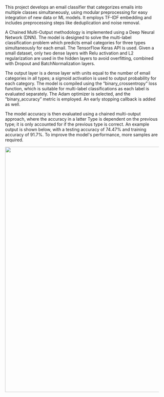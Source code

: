This project develops an email classifier that categorizes emails into multiple classes simultaneously, using modular preprocessing for easy integration of new data or ML models. It employs TF-IDF embedding and includes preprocessing steps like deduplication and noise removal. 


A Chained Multi-Output methodology is implemented using a Deep Neural Network (DNN). The model is designed to solve the multi-label classification problem which predicts email categories for three types simultaneously for each email. The TensorFlow Keras API is used. Given a small dataset, only two dense layers with Relu activation and L2 regularization are used in the hidden layers to avoid overfitting, combined with Dropout and BatchNormalization layers. 


The output layer is a dense layer with units equal to the number of email categories in all types; a sigmoid activation is used to output probability for each category. The model is compiled using the “binary_crossentropy” loss function, which is suitable for multi-label classifications as each label is evaluated separately. The Adam optimizer is selected, and the “binary_accuracy” metric is employed. An early stopping callback is added as well.


The model accuracy is then evaluated using a chained multi-output approach, where the accuracy in a latter Type is dependent on the previous type; it is only accounted for if the previous type is correct. An example output is shown below, with a testing accuracy of 74.47% and training accuracy of 91.7%. To improve the model's performance, more samples are required.



<div align="center">
<img src="https://github.com/user-attachments/assets/3ddf9957-d4b2-4c49-8813-11e13fb92592" width="800" />
</div>
